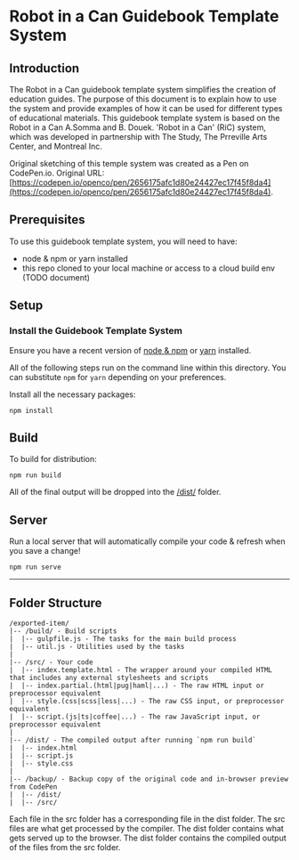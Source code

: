 # Robot in a Can Guidebook Template System

## Introduction

The Robot in a Can guidebook template system simplifies the creation of education guides. The purpose of this document is to explain how to use the system and provide examples of how it can be used for different types of educational materials. This guidebook template system is based on the Robot in a Can A.Somma and B. Douek. 'Robot in a Can' (RiC) system, which was developed in partnership with The Study, The Prreville Arts Center, and Montreal Inc.

Original sketching of this temple system  was created as a Pen on CodePen.io. Original URL: [https://codepen.io/openco/pen/2656175afc1d80e24427ec17f45f8da4](https://codepen.io/openco/pen/2656175afc1d80e24427ec17f45f8da4).

## Prerequisites

To use this guidebook template system, you will need to have:
- node & npm or yarn installed
- this repo cloned to your local machine or access to a cloud build env (TODO document)

## Setup

### Install the Guidebook Template System

Ensure you have a recent version of [node & npm](https://nodejs.org/en/download/) or [yarn](https://yarnpkg.com/en/docs/install) installed.

All of the following steps run on the command line within this directory. You can substitute `npm` for `yarn` depending on your preferences.

Install all the necessary packages:

```
npm install
```

## Build

To build for distribution:

```
npm run build
```

All of the final output will be dropped into the [/dist/](./dist) folder.

## Server

Run a local server that will automatically compile your code & refresh when you save a change!

```
npm run serve
```

---

## Folder Structure

```
/exported-item/
|-- /build/ - Build scripts
|  |-- gulpfile.js - The tasks for the main build process
|  |-- util.js - Utilities used by the tasks
|
|-- /src/ - Your code
|  |-- index.template.html - The wrapper around your compiled HTML that includes any external stylesheets and scripts
|  |-- index.partial.(html|pug|haml|...) - The raw HTML input or preprocessor equivalent
|  |-- style.(css|scss|less|...) - The raw CSS input, or preprocessor equivalent
|  |-- script.(js|ts|coffee|...) - The raw JavaScript input, or preprocessor equivalent
|
|-- /dist/ - The compiled output after running `npm run build`
|  |-- index.html
|  |-- script.js
|  |-- style.css
|
|-- /backup/ - Backup copy of the original code and in-browser preview from CodePen
|  |-- /dist/
|  |-- /src/
```

Each file in the src folder has a corresponding file in the dist folder. The src files are what get processed by the compiler. The dist folder contains what gets served up to the browser. The dist folder contains the compiled output of the files from the src folder.
